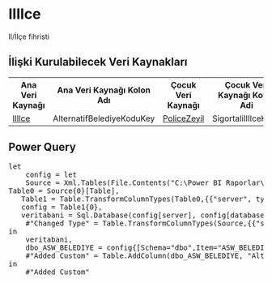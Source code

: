 <h1>IlIlce</h1>
Il/İlçe fihristi

<h2>İlişki Kurulabilecek Veri Kaynakları</h2>
<table>
<tr>
<th>Ana Veri Kaynağı</th>
<th>Ana Veri Kaynağı Kolon Adı</th>
<th>Çocuk Veri Kaynağı</th>
<th>Çocuk Veri Kaynağı Kolon Adi</th>
</tr>
<tr>
<td><a href="../VeriKaynaklari/IlIlce.md">IlIlce</a></td>
<td>AlternatifBelediyeKoduKey</td>
<td><a href="../VeriKaynaklari/PoliceZeyil.md">PoliceZeyil</a></td>
<td>SigortaliIlIlceKodu</td>
</tr>
</table>


<h2>Power Query</h2>
<pre>
let
    config = let
    Source = Xml.Tables(File.Contents("C:\Power BI Raporlar\config.xml")),
Table0 = Source{0}[Table],
   Table1 = Table.TransformColumnTypes(Table0,{{"server", type text}, {"database", type text}}),
   config = Table1{0},
   veritabani = Sql.Database(config[server], config[database]),
    #"Changed Type" = Table.TransformColumnTypes(Source,{{"server", type text}, {"database", type text}})
in
    veritabani,
    dbo_ASW_BELEDIYE = config{[Schema="dbo",Item="ASW_BELEDIYE"]}[Data],
    #"Added Custom" = Table.AddColumn(dbo_ASW_BELEDIYE, "AlternatifBelediyeKoduKey", each [A_IL_KODU]&"_"&[A_ILCE_KODU]&"_"&[A_BELDE_KODU])
in
    #"Added Custom"
    
</pre>

